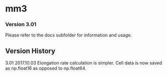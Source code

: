 # mm3
### Version 3.01

Please refer to the docs subfolder for information and usage.

## Version History

3.01 2017.10.03 Elongation rate calculation is simpler. Cell data is now saved as np.float16 as opposed to np.float64.
